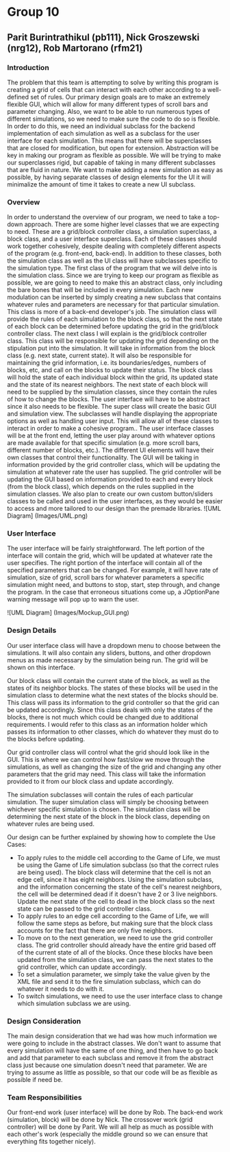 Group 10
============
Parit Burintrathikul (pb111), Nick Groszewski (nrg12), Rob Martorano (rfm21)
----------

### Introduction
The problem that this team is attempting to solve by writing this program is creating a grid of cells that can interact with each other according to a well-defined set of rules.  Our primary design goals are to make an extremely flexible GUI, which will allow for many different types of scroll bars and parameter changing.  Also, we want to be able to run numerous types of different simulations, so we need to make sure the code to do so is flexible.  In order to do this, we need  an individual subclass for the backend implementation of each simulation as well as a subclass for the user interface for each simulation. This means that there will be superclasses that are closed for modification, but open for extension.  Abstraction will be key in making our program as flexible as possible.  We will be trying to make our superclasses rigid, but capable of taking in many different subclasses that are fluid in nature.  We want to make adding a new simulation as easy as possible, by having separate classes of design elements for the UI it will minimalize the amount of time it takes to create a new UI subclass.

### Overview
In order to understand the overview of our program, we need to take a top-down approach.  There are some higher level classes that we are expecting to need.  These are a grid/block controller class, a simulation superclass, a block class, and a user interface superclass.  Each of these classes should work together cohesively, despite dealing with completely different aspects of the program (e.g. front-end, back-end).  In addition to these classes, both the simulation class as well as the UI class will have subclasses specific to the simulation type.
The first class of the program that we will delve into is the simulation class.  Since we are trying to keep our program as flexible as possible, we are going to need to make this an abstract class, only including the bare bones that will be included in every simulation.  Each new modulation can be inserted by simply creating a new subclass that contains whatever rules and parameters are necessary for that particular simulation. This class is more of a back-end developer's job.  The simulation class will provide the rules of each simulation to the block class, so that the next state of each block can be determined before updating the grid in the grid/block controller class.
The next class I will explain is the grid/block controller class.  This class will be responsible for updating the grid depending on the stipulation put into the simulation. It will take in information from the block class (e.g. next state, current state).  It will also be responsible for maintaining the grid information, i.e. its boundaries/edges, numbers of blocks, etc, and call on the blocks to update their status.
The block class will hold the state of each individual block within the grid, its updated state and the state of its nearest neighbors.  The next state of each block will need to be supplied by the simulation classes, since they contain the rules of how to change the blocks. The user interface will have to be abstract since it also needs to be flexible.  The super class will create the basic GUI and simulation view. The subclasses will handle displaying the appropriate options as well as handling user input.
This will allow all of these classes to interact in order to make a cohesive program..  The user interface classes will be at the front end, letting the user play around with whatever options are made available for that specific simulation (e.g. more scroll bars, different number of blocks, etc.).  The different UI elements will have their own classes that control their functionality.  The GUI will be taking in information provided by the grid controller class, which will be updating the simulation at whatever rate the user has supplied.  The grid controller will be updating the GUI based on information provided to each and every block (from the block class), which depends on the rules supplied in the simulation classes.
We also plan to create our own custom button/sliders classes to be called and used in the user interfaces, as they would be easier to access and more tailored to our design than the premade libraries.
![UML Diagram]
(Images/UML.png)




### User Interface
The user interface will be fairly straightforward.  The left portion of the interface will contain the grid, which will be updated at whatever rate the user specifies.  The right portion of the interface will contain all of the specified parameters that can be changed.  For example, it will have rate of simulation, size of grid, scroll bars for whatever parameters a specific simulation might need, and buttons to stop, start, step through, and change the program.
In the case that erroneous situations come up, a JOptionPane warning message will pop up to warn the user.

![UML Diagram]
(Images/Mockup_GUI.png)

### Design Details
Our user interface class will have a dropdown menu to choose between the simulations.  It will also contain any sliders, buttons, and other dropdown menus as made necessary by the simulation being run.  The grid will be shown on this interface.

Our block class will contain the current state of the block, as well as the states of its neighbor blocks.  The states of these blocks will be used in the simulation class to determine what the next states of the blocks should be.  This class will pass its information to the grid controller so that the grid can be updated accordingly.  Since this class deals with only the states of the blocks, there is not much which could be changed due to additional requirements.  I would refer to this class as an information holder which passes its information to other classes, which do whatever they must do to the blocks before updating.

Our grid controller class will control what the grid should look like in the GUI.  This is where we can control how fast/slow we move through the simulations, as well as changing the size of the grid and changing any other parameters that the grid may need.  This class will take the information provided to it from our block class and update accordingly.

The simulation subclasses will contain the rules of each particular simulation.  The super simulation class will simply be choosing between whichever specific simulation is chosen.  The simulation class will be determining the next state of the block in the block class, depending on whatever rules are being used.

Our design can be further explained by showing how to complete the Use Cases:
* To apply rules to the middle cell according to the Game of Life, we must be using the Game of Life simulation subclass (so that the correct rules are being used).  The block class will determine that the cell is not an edge cell, since it has eight neighbors.  Using the simulation subclass, and the information concerning the state of the cell's nearest neighbors, the cell will be determined dead if it doesn't have 2 or 3 live neighbors.  Update the next state of the cell to dead in the block class so the next state can be passed to the grid controller class.
* To apply rules to an edge cell according to the Game of Life, we will follow the same steps as before, but making sure that the block class accounts for the fact that there are only five neighbors.
* To move on to the next generation, we need to use the grid controller class.  The grid controller should already have the entire grid based off of the current state of all of the blocks.  Once these blocks have been updated from the simulation class, we can pass the next states to the grid controller, which can update accordingly.
* To set a simulation parameter, we simply take the value given by the XML file and send it to the fire simulation subclass, which can do whatever it needs to do with it.
* To switch simulations, we need to use the user interface class to change which simulation subclass we are using.

### Design Consideration
The main design consideration that we had was how much information we were going to include in the abstract classes.  We don't want to assume that every simulation will have the same of one thing, and then have to go back and add that parameter to each subclass and remove it from the abstract class just because one simulation doesn't need that parameter.  We are trying to assume as little as possible, so that our code will be as flexible as possible if need be.

### Team Responsibilities
Our front-end work (user interface) will be done by Rob.  The back-end work (simulation, block) will be done by Nick.  The crossover work (grid controller) will be done by Parit.  We will all help as much as possible with each other's work (especially the middle ground so we can ensure that everything fits together nicely).

